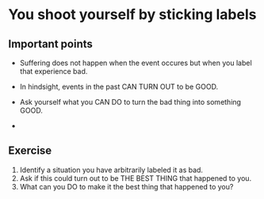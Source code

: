 # You shoot yourself by sticking labels

## Important points

- Suffering does not happen when the event occures but when
  you label that experience bad.

- In hindsight, events in the past CAN TURN OUT to be GOOD.

- Ask yourself what you CAN DO to turn the bad thing into something GOOD.

-

## Exercise

1. Identify a situation you have arbitrarily labeled it as bad.
2. Ask if this could turn out to be THE BEST THING that happened to you.
3. What can you DO to make it the best thing that happened to you?
